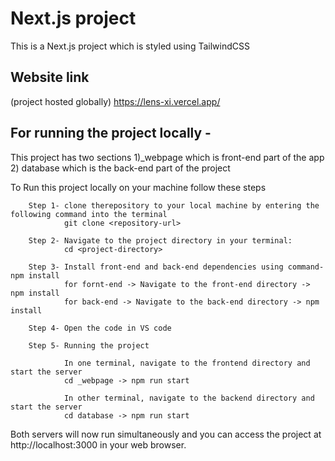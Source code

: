 # Next.js project

This is a Next.js project which is styled using TailwindCSS


## Website link
(project hosted globally)
https://lens-xi.vercel.app/

## For running the project locally -
This project has two sections 1)_webpage which is front-end part of the app 2) database which is the back-end part of the project

To Run this project locally on your machine follow these steps

        Step 1- clone therepository to your local machine by entering the following command into the terminal
                git clone <repository-url>

        Step 2- Navigate to the project directory in your terminal:
                cd <project-directory>

        Step 3- Install front-end and back-end dependencies using command- npm install
                for fornt-end -> Navigate to the front-end directory -> npm install
                for back-end -> Navigate to the back-end directory -> npm install

        Step 4- Open the code in VS code

        Step 5- Running the project
        
                In one terminal, navigate to the frontend directory and start the server
                cd _webpage -> npm run start
                
                In other terminal, navigate to the backend directory and start the server
                cd database -> npm run start

Both servers will now run simultaneously and you can access the project at http://localhost:3000 in your web browser.
